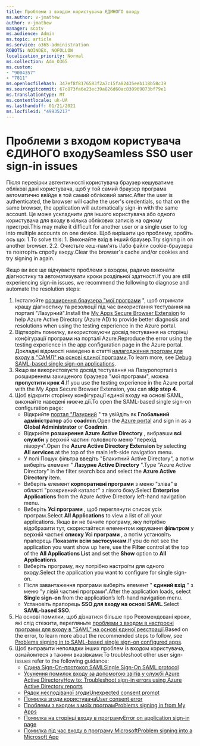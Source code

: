 ```yaml
---
title: Проблеми з входом користувача ЄДИНОГО входу
ms.author: v-jmathew
author: v-jmathew
manager: scotv
ms.audience: Admin
ms.topic: article
ms.service: o365-administration
ROBOTS: NOINDEX, NOFOLLOW
localization_priority: Normal
ms.collection: Adm_O365
ms.custom:
- "9004357"
- "7811"
ms.openlocfilehash: 347ef8f8176583f2a7c15fa82435eeb118b58c39
ms.sourcegitcommit: 67c873fa6e23ec39a826d60ac830969073bf79e1
ms.translationtype: MT
ms.contentlocale: uk-UA
ms.lasthandoff: 01/21/2021
ms.locfileid: "49935217"
---
```

# <a name="seamless-sso-user-sign-in-issues"></a><span data-ttu-id="7b88d-102">Проблеми з входом користувача ЄДИНОГО входу</span><span class="sxs-lookup"><span data-stu-id="7b88d-102">Seamless SSO user sign-in issues</span></span>

<span data-ttu-id="7b88d-103">Після перевірки автентичності користувача браузер кешуватиме облікові дані користувача, щоб у той самий браузер програма автоматично ввійде в той самий обліковий запис.</span><span class="sxs-lookup"><span data-stu-id="7b88d-103">After the user is authenticated, the browser will cache the user's credentials, so that on the same browser, the application will automatically sign-in with the same account.</span></span> <span data-ttu-id="7b88d-104">Це може ускладнити для іншого користувача або одного користувача для входу в кілька облікових записів на одному пристрої.</span><span class="sxs-lookup"><span data-stu-id="7b88d-104">This may make it difficult for another user or a single user to log into multiple accounts on one device.</span></span> <span data-ttu-id="7b88d-105">Щоб вирішити цю проблему, зробіть ось що: 1.</span><span class="sxs-lookup"><span data-stu-id="7b88d-105">To solve this: 1.</span></span> <span data-ttu-id="7b88d-106">Виконайте вхід в інший браузер.</span><span class="sxs-lookup"><span data-stu-id="7b88d-106">Try signing in on another browser.</span></span> <span data-ttu-id="7b88d-107">2.</span><span class="sxs-lookup"><span data-stu-id="7b88d-107">2.</span></span> <span data-ttu-id="7b88d-108">Очистьте кеш-пам'ять і/або файли cookie-браузера та повторіть спробу входу.</span><span class="sxs-lookup"><span data-stu-id="7b88d-108">Clear the browser's cache and/or cookies and try signing in again.</span></span>

<span data-ttu-id="7b88d-109">Якщо ви все ще відчуваєте проблеми з входом, радимо виконати діагностику та автоматизувати кроки роздільної здатності.</span><span class="sxs-lookup"><span data-stu-id="7b88d-109">If you are still experiencing sign-in issues, we recommend the following to diagnose and automate the resolution steps:</span></span>

1. <span data-ttu-id="7b88d-110">Інсталюйте [розширення браузера "мої програми](https://docs.microsoft.com/azure/active-directory/manage-apps/access-panel-extension-problem-installing) ", щоб отримати кращу діагностику та резолюції під час використання тестування на порталі "Лазурний".</span><span class="sxs-lookup"><span data-stu-id="7b88d-110">Install the [My Apps Secure Browser Extension](https://docs.microsoft.com/azure/active-directory/manage-apps/access-panel-extension-problem-installing) to help Azure Active Directory (Azure AD) to provide better diagnosis and resolutions when using the testing experience in the Azure portal.</span></span>
2. <span data-ttu-id="7b88d-111">Відтворіть помилку, використовуючи досвід тестування на сторінці конфігурації програми на порталі Azure.</span><span class="sxs-lookup"><span data-stu-id="7b88d-111">Reproduce the error using the testing experience in the app configuration page in the Azure portal.</span></span> <span data-ttu-id="7b88d-112">Докладні відомості наведено в статті [налагодження програм для входу в "САМЛ" на основі єдиної програми](https://docs.microsoft.com/azure/active-directory/azuread-dev/howto-v1-debug-saml-sso-issues).</span><span class="sxs-lookup"><span data-stu-id="7b88d-112">To learn more, see [Debug SAML-based single sign-on applications](https://docs.microsoft.com/azure/active-directory/azuread-dev/howto-v1-debug-saml-sso-issues).</span></span>
3. <span data-ttu-id="7b88d-113">Якщо ви використовуєте досвід тестування на Лазуропорталі з розширенням захищеного браузера "мої програми", можна **пропустити крок 4**.</span><span class="sxs-lookup"><span data-stu-id="7b88d-113">If you use the testing experience in the Azure portal with the My Apps Secure Browser Extension, you can **skip step 4**.</span></span>
4. <span data-ttu-id="7b88d-114">Щоб відкрити сторінку конфігурації єдиної входу на основі SAML, виконайте наведені нижче дії.</span><span class="sxs-lookup"><span data-stu-id="7b88d-114">To open the SAML-based single sign-on configuration page:</span></span>
    - <span data-ttu-id="7b88d-115">Відкрийте [портал "Лазурний](https://portal.azure.com/) " та увійдіть як **Глобальний адміністратор** або **coadmin**.</span><span class="sxs-lookup"><span data-stu-id="7b88d-115">Open the [Azure portal](https://portal.azure.com/) and sign in as a **Global Administrator** or **Coadmin**.</span></span>
    - <span data-ttu-id="7b88d-116">Відкрийте **розширення Azure Active Directory** , вибравши **всі служби** у верхній частині головного меню "перехід ліворуч".</span><span class="sxs-lookup"><span data-stu-id="7b88d-116">Open the **Azure Active Directory Extension** by selecting **All services** at the top of the main left-side navigation menu.</span></span>
    - <span data-ttu-id="7b88d-117">У полі Пошук фільтра введіть "Блакитний Active Directory", а потім виберіть елемент " **Лазурне Active Directory** ".</span><span class="sxs-lookup"><span data-stu-id="7b88d-117">Type "Azure Active Directory" in the filter search box and select the **Azure Active Directory** item.</span></span>
    - <span data-ttu-id="7b88d-118">Виберіть елемент **корпоративні програми** з меню "зліва" в області "розкривний каталог" з лівого боку.</span><span class="sxs-lookup"><span data-stu-id="7b88d-118">Select **Enterprise Applications** from the Azure Active Directory left-hand navigation menu.</span></span>
    - <span data-ttu-id="7b88d-119">Виберіть **Усі програми** , щоб переглянути список усіх програм.</span><span class="sxs-lookup"><span data-stu-id="7b88d-119">Select **All Applications** to view a list of all your applications.</span></span> <span data-ttu-id="7b88d-120">Якщо ви не бачите програму, яку потрібно відобразити тут, скористайтеся елементом керування **фільтром** у верхній частині **списку Усі програми** , а потім установіть прапорець **Показати** **всім застосункам**.</span><span class="sxs-lookup"><span data-stu-id="7b88d-120">If you do not see the application you want show up here, use the **Filter** control at the top of the **All Applications List** and set the **Show** option to **All Applications**.</span></span>
    - <span data-ttu-id="7b88d-121">Виберіть програму, яку потрібно настроїти для одного входу.</span><span class="sxs-lookup"><span data-stu-id="7b88d-121">Select the application you want to configure for single sign-on.</span></span>
    - <span data-ttu-id="7b88d-122">Після завантаження програми виберіть елемент " **єдиний вхід** " з меню "у лівій частині програми".</span><span class="sxs-lookup"><span data-stu-id="7b88d-122">After the application loads, select **Single sign-on** from the application’s left-hand navigation menu.</span></span>
    - <span data-ttu-id="7b88d-123">Установіть прапорець **SSO для входу на основі SAML**.</span><span class="sxs-lookup"><span data-stu-id="7b88d-123">Select **SAML-based SSO**.</span></span>
5. <span data-ttu-id="7b88d-124">На основі помилки, щоб дізнатися більше про Рекомендовані кроки, які слід стежити, перегляньте [проблеми з входом в настроєні програми для входу в "SAML" на основі єдиної реєстрації](https://docs.microsoft.com/azure/active-directory/manage-apps/application-sign-in-problem-federated-sso-gallery#application-not-found-in-directory).</span><span class="sxs-lookup"><span data-stu-id="7b88d-124">Based on the error, to learn more about the recommended steps to follow, see [Problems signing in to SAML-based single sign-on configured apps](https://docs.microsoft.com/azure/active-directory/manage-apps/application-sign-in-problem-federated-sso-gallery#application-not-found-in-directory).</span></span>
6. <span data-ttu-id="7b88d-125">Щоб виправити неполадки інших проблем із входом користувача, ознайомтеся з такими вказівками:</span><span class="sxs-lookup"><span data-stu-id="7b88d-125">To troubleshoot other user sign-issues refer to the following guidance:</span></span>
    - [<span data-ttu-id="7b88d-126">Єдина Sign-On-протокол SAML</span><span class="sxs-lookup"><span data-stu-id="7b88d-126">Single Sign-On SAML protocol</span></span>](https://docs.microsoft.com/azure/active-directory/develop/single-sign-on-saml-protocol)
    - [<span data-ttu-id="7b88d-127">Усунення помилок входу за допомогою звітів у службі Azure Active Directory</span><span class="sxs-lookup"><span data-stu-id="7b88d-127">How to: Troubleshoot sign-in errors using Azure Active Directory reports</span></span>](https://docs.microsoft.com/azure/active-directory/reports-monitoring/howto-troubleshoot-sign-in-errors)
    - [<span data-ttu-id="7b88d-128">Рядок несподіваної згоди</span><span class="sxs-lookup"><span data-stu-id="7b88d-128">Unexpected consent prompt</span></span>](https://docs.microsoft.com/azure/active-directory/manage-apps/application-sign-in-unexpected-user-consent-prompt)
    - [<span data-ttu-id="7b88d-129">Помилка згоди користувача</span><span class="sxs-lookup"><span data-stu-id="7b88d-129">User consent error</span></span>](https://docs.microsoft.com/azure/active-directory/manage-apps/application-sign-in-unexpected-user-consent-error)
    - [<span data-ttu-id="7b88d-130">Проблеми з входом з моїх програм</span><span class="sxs-lookup"><span data-stu-id="7b88d-130">Problems signing in from My Apps</span></span>](https://docs.microsoft.com/azure/active-directory/manage-apps/application-sign-in-other-problem-access-panel)
    - [<span data-ttu-id="7b88d-131">Помилка на сторінці входу в програму</span><span class="sxs-lookup"><span data-stu-id="7b88d-131">Error on application sign-in page</span></span>](https://docs.microsoft.com/azure/active-directory/manage-apps/application-sign-in-problem-application-error)
    - [<span data-ttu-id="7b88d-132">Помилка під час входу в програму Microsoft</span><span class="sxs-lookup"><span data-stu-id="7b88d-132">Problem signing into a Microsoft App</span></span>](https://docs.microsoft.com/azure/active-directory/manage-apps/application-sign-in-problem-first-party-microsoft)
